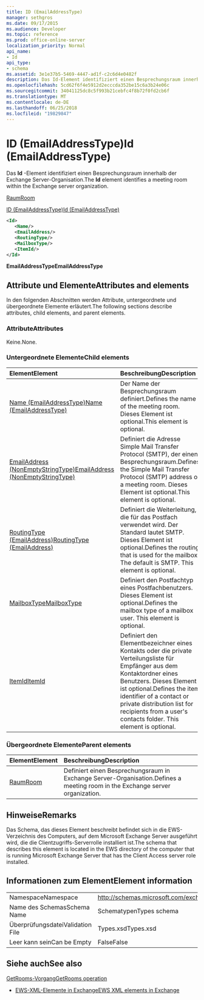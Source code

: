 ```yaml
---
title: ID (EmailAddressType)
manager: sethgros
ms.date: 09/17/2015
ms.audience: Developer
ms.topic: reference
ms.prod: office-online-server
localization_priority: Normal
api_name:
- Id
api_type:
- schema
ms.assetid: 3e1e37b5-5469-4447-ad1f-c2c6d4e0482f
description: Das Id-Element identifiziert einen Besprechungsraum innerhalb der Exchange Server-Organisation.
ms.openlocfilehash: 5cd62f6f4e5912d2ecccda352be15c6a3b24e06c
ms.sourcegitcommit: 34041125dc8c5f993b21cebfc4f8b72f0fd2cb6f
ms.translationtype: MT
ms.contentlocale: de-DE
ms.lasthandoff: 06/25/2018
ms.locfileid: "19829847"
---
```

# <a name="id-emailaddresstype"></a><span data-ttu-id="759ec-103">ID (EmailAddressType)</span><span class="sxs-lookup"><span data-stu-id="759ec-103">Id (EmailAddressType)</span></span>

<span data-ttu-id="759ec-104">Das **Id** -Element identifiziert einen Besprechungsraum innerhalb der Exchange Server-Organisation.</span><span class="sxs-lookup"><span data-stu-id="759ec-104">The **Id** element identifies a meeting room within the Exchange server organization.</span></span> 
  
[<span data-ttu-id="759ec-105">Raum</span><span class="sxs-lookup"><span data-stu-id="759ec-105">Room</span></span>](room.md)
  
[<span data-ttu-id="759ec-106">ID (EmailAddressType)</span><span class="sxs-lookup"><span data-stu-id="759ec-106">Id (EmailAddressType)</span></span>](id-emailaddresstype.md)
  
```xml
<Id>
   <Name/>
   <EmailAddress/>
   <RoutingType/>
   <MailboxType/>
   <ItemId/>
</Id>
```

 <span data-ttu-id="759ec-107">**EmailAddressType**</span><span class="sxs-lookup"><span data-stu-id="759ec-107">**EmailAddressType**</span></span>
## <a name="attributes-and-elements"></a><span data-ttu-id="759ec-108">Attribute und Elemente</span><span class="sxs-lookup"><span data-stu-id="759ec-108">Attributes and elements</span></span>

<span data-ttu-id="759ec-109">In den folgenden Abschnitten werden Attribute, untergeordnete und übergeordnete Elemente erläutert.</span><span class="sxs-lookup"><span data-stu-id="759ec-109">The following sections describe attributes, child elements, and parent elements.</span></span>
  
### <a name="attributes"></a><span data-ttu-id="759ec-110">Attribute</span><span class="sxs-lookup"><span data-stu-id="759ec-110">Attributes</span></span>

<span data-ttu-id="759ec-111">Keine.</span><span class="sxs-lookup"><span data-stu-id="759ec-111">None.</span></span>
  
### <a name="child-elements"></a><span data-ttu-id="759ec-112">Untergeordnete Elemente</span><span class="sxs-lookup"><span data-stu-id="759ec-112">Child elements</span></span>

|<span data-ttu-id="759ec-113">**Element**</span><span class="sxs-lookup"><span data-stu-id="759ec-113">**Element**</span></span>|<span data-ttu-id="759ec-114">**Beschreibung**</span><span class="sxs-lookup"><span data-stu-id="759ec-114">**Description**</span></span>|
|:-----|:-----|
|[<span data-ttu-id="759ec-115">Name (EmailAddressType)</span><span class="sxs-lookup"><span data-stu-id="759ec-115">Name (EmailAddressType)</span></span>](name-emailaddresstype.md) <br/> |<span data-ttu-id="759ec-116">Der Name der Besprechungsraum definiert.</span><span class="sxs-lookup"><span data-stu-id="759ec-116">Defines the name of the meeting room.</span></span> <span data-ttu-id="759ec-117">Dieses Element ist optional.</span><span class="sxs-lookup"><span data-stu-id="759ec-117">This element is optional.</span></span>  <br/> |
|[<span data-ttu-id="759ec-118">EmailAddress (NonEmptyStringType)</span><span class="sxs-lookup"><span data-stu-id="759ec-118">EmailAddress (NonEmptyStringType)</span></span>](emailaddress-nonemptystringtype.md) <br/> |<span data-ttu-id="759ec-119">Definiert die Adresse Simple Mail Transfer Protocol (SMTP), der einen Besprechungsraum.</span><span class="sxs-lookup"><span data-stu-id="759ec-119">Defines the Simple Mail Transfer Protocol (SMTP) address of a meeting room.</span></span> <span data-ttu-id="759ec-120">Dieses Element ist optional.</span><span class="sxs-lookup"><span data-stu-id="759ec-120">This element is optional.</span></span>  <br/> |
|[<span data-ttu-id="759ec-121">RoutingType (EmailAddress)</span><span class="sxs-lookup"><span data-stu-id="759ec-121">RoutingType (EmailAddress)</span></span>](routingtype-emailaddress.md) <br/> |<span data-ttu-id="759ec-p103">Definiert die Weiterleitung, die für das Postfach verwendet wird. Der Standard lautet SMTP. Dieses Element ist optional.</span><span class="sxs-lookup"><span data-stu-id="759ec-p103">Defines the routing that is used for the mailbox. The default is SMTP. This element is optional.</span></span>  <br/> |
|[<span data-ttu-id="759ec-125">MailboxType</span><span class="sxs-lookup"><span data-stu-id="759ec-125">MailboxType</span></span>](mailboxtype.md) <br/> |<span data-ttu-id="759ec-p104">Definiert den Postfachtyp eines Postfachbenutzers. Dieses Element ist optional.</span><span class="sxs-lookup"><span data-stu-id="759ec-p104">Defines the mailbox type of a mailbox user. This element is optional.</span></span>  <br/> |
|[<span data-ttu-id="759ec-128">ItemId</span><span class="sxs-lookup"><span data-stu-id="759ec-128">ItemId</span></span>](itemid.md) <br/> |<span data-ttu-id="759ec-p105">Definiert den Elementbezeichner eines Kontakts oder die private Verteilungsliste für Empfänger aus dem Kontaktordner eines Benutzers. Dieses Element ist optional.</span><span class="sxs-lookup"><span data-stu-id="759ec-p105">Defines the item identifier of a contact or private distribution list for recipients from a user's contacts folder. This element is optional.</span></span>  <br/> |
   
### <a name="parent-elements"></a><span data-ttu-id="759ec-131">Übergeordnete Elemente</span><span class="sxs-lookup"><span data-stu-id="759ec-131">Parent elements</span></span>

|<span data-ttu-id="759ec-132">**Element**</span><span class="sxs-lookup"><span data-stu-id="759ec-132">**Element**</span></span>|<span data-ttu-id="759ec-133">**Beschreibung**</span><span class="sxs-lookup"><span data-stu-id="759ec-133">**Description**</span></span>|
|:-----|:-----|
|[<span data-ttu-id="759ec-134">Raum</span><span class="sxs-lookup"><span data-stu-id="759ec-134">Room</span></span>](room.md) <br/> |<span data-ttu-id="759ec-135">Definiert einen Besprechungsraum in Exchange Server-Organisation.</span><span class="sxs-lookup"><span data-stu-id="759ec-135">Defines a meeting room in the Exchange server organization.</span></span>  <br/> |
   
## <a name="remarks"></a><span data-ttu-id="759ec-136">Hinweise</span><span class="sxs-lookup"><span data-stu-id="759ec-136">Remarks</span></span>

<span data-ttu-id="759ec-137">Das Schema, das dieses Element beschreibt befindet sich in die EWS-Verzeichnis des Computers, auf dem Microsoft Exchange Server ausgeführt wird, die die Clientzugriffs-Serverrolle installiert ist.</span><span class="sxs-lookup"><span data-stu-id="759ec-137">The schema that describes this element is located in the EWS directory of the computer that is running Microsoft Exchange Server that has the Client Access server role installed.</span></span>
  
## <a name="element-information"></a><span data-ttu-id="759ec-138">Informationen zum Element</span><span class="sxs-lookup"><span data-stu-id="759ec-138">Element information</span></span>

|||
|:-----|:-----|
|<span data-ttu-id="759ec-139">Namespace</span><span class="sxs-lookup"><span data-stu-id="759ec-139">Namespace</span></span>  <br/> |http://schemas.microsoft.com/exchange/services/2006/types  <br/> |
|<span data-ttu-id="759ec-140">Name des Schemas</span><span class="sxs-lookup"><span data-stu-id="759ec-140">Schema Name</span></span>  <br/> |<span data-ttu-id="759ec-141">Schematypen</span><span class="sxs-lookup"><span data-stu-id="759ec-141">Types schema</span></span>  <br/> |
|<span data-ttu-id="759ec-142">Überprüfungsdatei</span><span class="sxs-lookup"><span data-stu-id="759ec-142">Validation File</span></span>  <br/> |<span data-ttu-id="759ec-143">Types.xsd</span><span class="sxs-lookup"><span data-stu-id="759ec-143">Types.xsd</span></span>  <br/> |
|<span data-ttu-id="759ec-144">Leer kann sein</span><span class="sxs-lookup"><span data-stu-id="759ec-144">Can be Empty</span></span>  <br/> |<span data-ttu-id="759ec-145">False</span><span class="sxs-lookup"><span data-stu-id="759ec-145">False</span></span>  <br/> |
   
## <a name="see-also"></a><span data-ttu-id="759ec-146">Siehe auch</span><span class="sxs-lookup"><span data-stu-id="759ec-146">See also</span></span>



[<span data-ttu-id="759ec-147">GetRooms-Vorgang</span><span class="sxs-lookup"><span data-stu-id="759ec-147">GetRooms operation</span></span>](getrooms-operation.md)


- [<span data-ttu-id="759ec-148">EWS-XML-Elemente in Exchange</span><span class="sxs-lookup"><span data-stu-id="759ec-148">EWS XML elements in Exchange</span></span>](ews-xml-elements-in-exchange.md)

